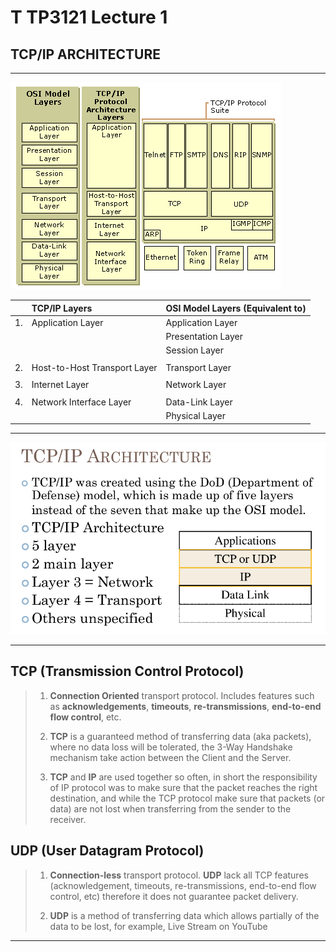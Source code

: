 # T TP3121 Lecture 1 

## TCP/IP ARCHITECTURE
---

![Difference Between OSI and TCP/IP  Layers](./img/TTP3121-Lec1-TCP&IP-Architecture1.jpg)

|    | TCP/IP Layers                | OSI Model Layers (Equivalent to) |
| -- | :-----                       | :-----                           |
| 1. | Application Layer            | Application Layer                |
|    |                              | Presentation Layer               |
|    |                              | Session Layer                    |
|    |                              |                                  |
| 2. | Host-to-Host Transport Layer | Transport Layer                  |
|    |                              |                                  |
| 3. | Internet Layer               | Network Layer                    |
|    |                              |                                  |
| 4. | Network Interface Layer      | Data-Link Layer                  |
|    |                              | Physical Layer                   | 

---

![TCP/IP Layer](./img/TTP3121-Lec1-TCP&IP-Architecture.png)

---

## TCP (Transmission Control Protocol)
>1.  **Connection Oriented** transport protocol. Includes features such as **acknowledgements**, **timeouts**, **re-transmissions**, **end-to-end flow control**, etc.
>
>2. **TCP** is a guaranteed method of transferring data (aka packets), where no data loss will be tolerated, the 3-Way Handshake mechanism take action between the Client and the Server.
>
>3.  **TCP** and **IP** are used together so often, in short the responsibility of IP protocol was to make sure that the packet reaches the right destination, and while the TCP protocol make sure that packets (or data) are not lost when transferring from the sender to the receiver.


## UDP (User Datagram Protocol)
>1. **Connection-less** transport protocol. **UDP** lack all TCP features (acknowledgement, timeouts, re-transmissions, end-to-end flow control, etc) therefore it does not guarantee packet delivery.
>
>2. **UDP** is a method of transferring data which allows partially of the data to be lost, for example,  Live Stream on YouTube


---


